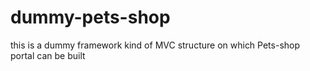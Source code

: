 # dummy-pets-shop
this is a dummy framework kind of MVC structure on which Pets-shop portal can be built

